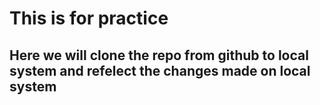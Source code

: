 # This is for practice 
## Here we will clone the repo from github to local system and refelect the changes made on local system 
